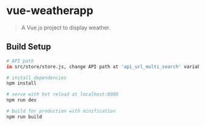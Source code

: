 # vue-weatherapp

> A Vue.js project to display weather.

## Build Setup

``` bash
# API path
in src/store/store.js, change API path at 'api_url_multi_search' variable to "http://{your-api-domain}/api/weather.php?command=search_multiple&keyword="

# install dependencies
npm install

# serve with hot reload at localhost:8080
npm run dev

# build for production with minification
npm run build
```

